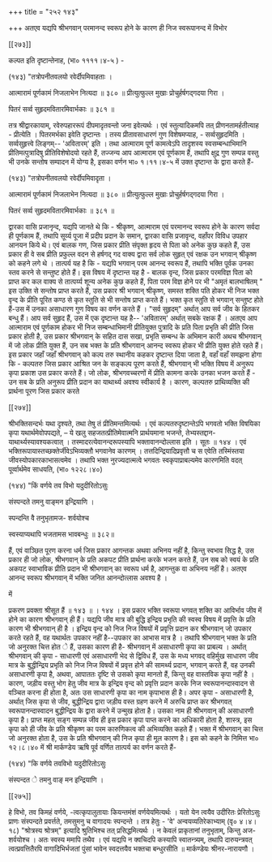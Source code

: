 +++
title = "२५२ १४३"

+++
अतएव यद्यपि श्रीभगवान् परमानन्द स्वरूप होने के कारण ही निज स्वरूपानन्द में विभोर 



[[२७३]]

कल्पत इति दृष्टान्तेनाह, (भा० ११११।४-५ ) - 

(१४३) "तत्रोपनीतवलयो रवेर्दीपमिवाहताः । 

आत्मारामं पूर्णकामं निजलाभेन नित्यदा ॥ ३८० ॥ प्रीत्युत्फुल्ल मुखाः प्रोचुर्हर्षगद्गदया गिरा । 

पितरं सर्व्व सुहृदमवितारमिवार्भकाः ॥ ३८१ ॥ 

तत्र श्रीद्वारकायाम्, रवेरुपहाररूपं दीपमादृतवन्तो जना इवेत्यर्थः । एवं स्तुत्यादिकमपि तत् प्रीणनतामर्हतीत्याह - प्रीत्येति । पितरमर्भका इवेति दृष्टान्तः । तस्य प्रीतावसाधारणं गुण विशेषमप्याह, - सर्व्वसुहृदमिति । सर्व्वसुहृत्त्वे लिङ्गम्-- 'अवितारम्' इति । तथा आत्माराम पूर्ण कामत्वेऽपि तादृशस्य स्वसम्बन्धाभिमानि प्रीतिमत्पुत्रादिषु प्रीतिविशेषोदयो रहते हैं, तज्जन्य आप आत्माराम एवं पूर्णकाम हैं, तथापि क्षुद्र गुण सम्पन्न वस्तु भी उनके सन्तोष सम्पादन में योग्य है, इसका वर्णन भा० १।११।४-५ में उक्त दृष्टान्त के द्वारा करते हैं- 

(१४३) "तत्रोपनीतवलयो रवेर्दीपमिवादृता । 

आत्मारामं पूर्णकामं निजलाभेन नित्यदा ॥ ३८० ॥ प्रीत्युत्फुल्ल मुखाः प्रोचुर्हर्षगद्गदया गिरा । 

पितरं सर्व्व सुहृदमवितारमिवार्भकाः ॥ ३८१ ॥ 

द्वारका वासि प्रजानृन्द, यद्यपि जानते थे कि - श्रीकृष्ण, आत्माराम एवं परमानन्द स्वरूप होने के कारण सर्वदा ही पूर्णकाम हैं, तथापि सूर्य्य पूजा में प्रदीप प्रदान के समान, द्वारका वासि प्रजावृन्द, वहाँपर विविध उपहार आनयन किये थे। एवं बालक गण, जिस प्रकार प्रीति संपृक्त हृदय से पिता को अनेक कुछ कहते हैं, उस प्रकार ही वे सब प्रीति प्रफुल्ल वदन से हर्षगद् गद वाक्य द्वारा सर्व लोक सुहृत् एवं रक्षक उन भगवान् श्रीकृष्ण को कहने लगे थे । तात्पर्य यह है कि - यद्यपि भगवान् परम आनन्द स्वरूप हैं, तथापि भक्ति पूर्वक उनका स्तव करने से सन्तुष्ट होते हैं। इस विषय में दृष्टान्त यह है - बालक वृन्द, जिस प्रकार परमविज्ञ पिता को प्राप्त कर कल वाक्य से तात्पर्य्य शून्य अनेक कुछ कहते हैं, पिता परम विज्ञ होने पर भी "अमृतं बालभाषितम् " इस उक्ति से सन्तोष प्राप्त करते हैं, उस प्रकार श्री भगवान् श्रीकृष्ण, समस्त शक्ति पति होकर भी निज भक्त वृन्द के प्रीति पूरित कण्ठ से कृत स्तुति से भी सन्तोष प्राप्त करते हैं। भक्त कृत स्तुति से भगवान् सन्तुष्ट होते हैं-उस में उनका असाधारण गुण विषय का वर्णन करते हैं । "सर्व सुहृदम्" अर्थात् आप सर्व जीव के हितकर बन्धु हैं। आप सर्व सुहृद हैं, उस में एक दृष्टान्त यह है-- 'अवितारम्' अर्थात् सबके रक्षक हैं । अतएव आप आत्माराम एवं पूर्णकाम होकर भी निज सम्बन्धाभिमानी प्रीतियुक्त पुत्रादि के प्रति पिता प्रभृति की प्रीति जिस प्रकार होती है, उस प्रकार श्रीभगवान् के सहित दास सखा, प्रभृति सम्बन्ध के अभिमान कारी अथच श्रीभगवान् में जो लोक प्रीति युक्त हैं, उन सब भक्त के प्रति श्रीभगवान् आनन्द स्वरूप होकर भी प्रीति युक्त होते रहते हैं। इस प्रकार जहाँ जहाँ श्रीभगवान् को कल्प तरु स्थानीय कहकर दृष्टान्त दिया जाता है, वहाँ वहाँ समझना होगा कि - कल्पतरु जिस प्रकार आश्रित जन के सङ्कल्प पूरण करते हैं, श्रीभगवान् भी भक्ति विषय में अनुरूप कृपा प्रकाश उस प्रकार करते हैं। जो लोक, श्रीभगवच्चरणों में प्रीति कामना करके उनका भजन करते हैं - उन सब के प्रति अनुरूप प्रीति प्रदान का याथार्थ्य अवश्य स्वीकार्य है । कारण, कल्पतरु प्राथिव्यक्ति की प्रार्थना पूरण जिस प्रकार करते 

[[२७४]] 

श्रीभक्तिसन्दर्भः यथा दृश्यते, तथा तेषु तं प्रीतिमन्तमित्यर्थः । एवं कल्पतरुदृष्टान्तेऽपि भगवतो भक्ति विषयिका कृपा यथार्थमेवोपपद्यते, – ये खलु सहजतत्प्रीतिमेवात्मनि प्रार्थयमाना भजन्ते, तेभ्यस्तद्दान- याथार्थ्यस्यावश्यकत्वात् । तस्मादरत्येवानन्दरूपस्यापि भक्तावानन्दोल्लास इति । सूतः ॥ १४४ । एवं भक्तिरूपायास्तच्छक्तेर्जीवेऽभिव्यक्तौ भगवानेव कारणम् । तत्तदिन्द्रियादिप्रवृत्तौ च स एवेति तस्मिंस्तया जीवस्योपकारकाभासत्वमेव । तथापि भक्त नुरज्यदात्मत्वे भगवतः स्वकृपाप्राबल्यमेव कारणमिति वदत् पूर्व्वार्थमेव साधयति, (भा० १२२८।४०) 

(१४४) "किं वर्णये तव विभो यदुदीरितोऽसुः 

संस्पन्दते तमनु वाङ्मन इन्द्रियाणि । 

स्पन्दन्ति वै तनुभृतामज- शर्वयोश्च 

स्वस्याप्यथापि भजतामस भावबन्धुः ॥ ३८२॥ 

हैं, एवं वाञ्छित पूरण करना धर्म जिस प्रकार आगन्तक अथवा अभिनय नहीं है, किन्तु स्वभाव सिद्ध है, उस प्रकार ही जो लोक, श्रीभगवान् के प्रति अकपट प्रीति प्रार्थना करके भजन करते हैं, उन सब को स्वयं के प्रति अकपट स्वाभाविक प्रीति प्रदान भी श्रीभगवान् का स्वरूप धर्म है, आगन्तुक वा अभिनय नहीं है। अतएव आनन्द स्वरूप श्रीभगवान् में भक्ति जनित आनन्दोत्लास अवश्य है । 

में 

प्रकरण प्रवक्ता श्रीसूत हैं ॥ १४३ ॥ । १४४ । इस प्रकार भक्ति स्वरूपा भगवत् शक्ति का आविर्भाव जीव में होने का कारण श्रीभगवान् ही हैं। यद्यपि जीव मात्र की बुद्धि इन्द्रिय प्रभृति की स्वस्व विषय में प्रवृत्ति के प्रति कारण भी श्रीभगवान् ही है । इन्द्रिय वृन्द को निज निज विषयों में प्रवृत्ति प्रदान कर श्रीभगवान् जो उपकार करते रहते हैं, वह यथार्थतः उपकार नहीं है--उपकार का आभास मात्र है । तथापि श्रीभगवान् भक्त के प्रति जो अनुरक्त चित्त होत े हैं, उसका कारण ही है- श्रीभगवान् में असाधारणी कृपा का प्राबल्य । अर्थात् श्रीभगवान् की कृपा - साधारणी एवं असाधारणी भेद से द्विविध हैं, उस के मध्य भगवद् वहिर्मुख साधारण जीव मात्र के बुद्धीन्द्रिय प्रभृति को निज निज विषयों में प्रवृत्त होने की सामर्थ्य प्रदान, भगवान् करते हैं, वह उनकी असाधारणी कृपा है, अथवा, आपाततः दृष्टि से उसको कृपा मानतो हैं, किन्तु वह वास्तविक कृपा नहीं है । कारण, जड़ीय वस्तु भोग हेतु जीव मात्र के इन्द्रिय वृन्द को प्रवृत्ति प्रदान करके निज स्वरूपानन्दास्वादन से वञ्चित करना ही होता है, अतः उस साधारणी कृपा का नाम कृपाभास ही है। अपर कृपा - असाधारणी है, अर्थात् जिस कृपा से जीव, बुद्धीन्द्रिय द्वारा जड़ीय वस्त ग्रहण करने में अरुचि प्राप्त कर श्रीभगवत् स्वरूपानन्दास्वादन बुद्धीन्द्रिय के द्वारा करने में उन्मुख होता है। उसका नाम ही श्रीभगवान् की असाधारणी कृपा है। प्राप्त महत् सङ्ग सम्पन्न जीव ही इस प्रकार कृपा पाप्त करने का अधिकारी होता है, शास्त्र, इस कृपा को ही जीव के प्रति श्रीकृष्ण का परम कारुणिकत्व की अभिव्यक्ति कहते हैं। भक्त में श्रीभगवान् का चित्त जो अनुरक्त होता है, उस के प्रति श्रीभगवान् की निज कृपा ही मूल कारण है। इस को कहने के निमित्त भा० १२।८।४० में श्री मार्कण्डेय ऋषि पूर्व वर्णित तात्पर्य का वर्णन करते हैं- 

(१४४) "कि वर्णये तवविभो यदुदीरितोऽसुः 

संस्पन्दत े तमनु वाङ् मन इन्द्रियाणि । 



[[२७५]]

हे विभो, तव किमहं वर्णये, -त्वत्कृपालुतायाः कियन्तमंशं वर्णयेयमित्यर्थः । यतो येन त्वयैव उदीरितः प्रेरितोऽसुः प्राणः संस्पन्दते प्रवर्त्तते, तमसुमनु च वागादयः स्पन्दन्ते । तत्र हेतुः - 'वे' अन्वयव्यतिरेकाभ्याम् (वृ० ४।४।१८) "श्रोत्रस्य श्रोत्रम्" इत्यादि श्रुतिभिश्च तत् प्रसिद्धमित्यर्थः । न केवलं प्राकृतानां तनुभृताम्, किन्तु अज-शर्वयोश्च । अतः स्वस्य ममापि तथैव । एवं यद्यपि न क्वचिदपि कस्यापि स्वातन्त्र्यम्, तथापि दारुयन्त्रवत् त्वत्प्रवत्तितैरपि वागादिभिर्भजतां पुंसां भावेन स्वदत्तयैव भक्तचा बन्धुरसीति ॥ मार्कण्डेयः श्रीनर-नारायणौ । 
